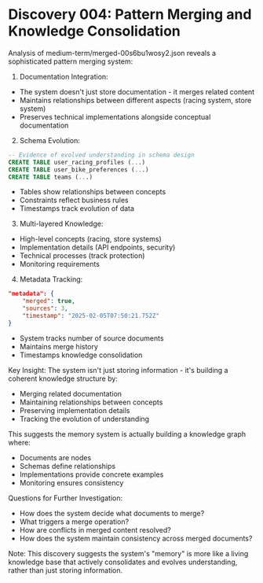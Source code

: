 # Discovery 004: Pattern Merging and Knowledge Consolidation

Analysis of medium-term/merged-00s6bu1wosy2.json reveals a sophisticated pattern merging system:

1. Documentation Integration:
- The system doesn't just store documentation - it merges related content
- Maintains relationships between different aspects (racing system, store system)
- Preserves technical implementations alongside conceptual documentation

2. Schema Evolution:
```sql
-- Evidence of evolved understanding in schema design
CREATE TABLE user_racing_profiles (...)
CREATE TABLE user_bike_preferences (...)
CREATE TABLE teams (...)
```
- Tables show relationships between concepts
- Constraints reflect business rules
- Timestamps track evolution of data

3. Multi-layered Knowledge:
- High-level concepts (racing, store systems)
- Implementation details (API endpoints, security)
- Technical processes (track protection)
- Monitoring requirements

4. Metadata Tracking:
```json
"metadata": {
    "merged": true,
    "sources": 3,
    "timestamp": "2025-02-05T07:50:21.752Z"
}
```
- System tracks number of source documents
- Maintains merge history
- Timestamps knowledge consolidation

Key Insight: The system isn't just storing information - it's building a coherent knowledge structure by:
- Merging related documentation
- Maintaining relationships between concepts
- Preserving implementation details
- Tracking the evolution of understanding

This suggests the memory system is actually building a knowledge graph where:
- Documents are nodes
- Schemas define relationships
- Implementations provide concrete examples
- Monitoring ensures consistency

Questions for Further Investigation:
- How does the system decide what documents to merge?
- What triggers a merge operation?
- How are conflicts in merged content resolved?
- How does the system maintain consistency across merged documents?

Note: This discovery suggests the system's "memory" is more like a living knowledge base that actively consolidates and evolves understanding, rather than just storing information.
